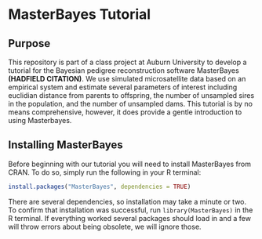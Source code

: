 # MasterBayes Tutorial

## Purpose

This repository is part of a class project at Auburn University to develop a tutorial for the Bayesian pedigree reconstruction software MasterBayes **(HADFIELD CITATION)**.
We use simulated microsatellite data based on an empirical system and estimate several parameters of interest including euclidian distance from parents to offspring, the number of unsampled sires in the population, and the number of unsampled dams. 
This tutorial is by no means comprehensive, however, it does provide a gentle introduction to using Masterbayes.

## Installing MasterBayes

Before beginning with our tutorial you will need to install MasterBayes from CRAN.
To do so, simply run the following in your R terminal:

```r
install.packages("MasterBayes", dependencies = TRUE)

```

There are several dependencies, so installation may take a minute or two. 
To confirm that installation was successful, run ``library(MasterBayes)`` in the R terminal. 
If everything worked several packages should load in and a few will throw errors about being obsolete, we will ignore those. 
